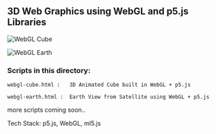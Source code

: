 
##	3D Web Graphics using WebGL and p5.js Libraries

![WebGL Cube](demos/webgl-tv.gif)

![WebGL Earth](demos/earth.gif)

### Scripts in this directory:

	webgl-cube.html :	3D Animated Cube built in WebGL + p5.js

	webgl-earth.html :	Earth View from Satellite using WebGL + p5.js

more scripts coming soon..

Tech Stack: p5.js, WebGL, ml5.js
